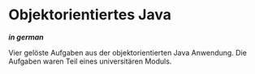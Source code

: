 # Objektorientiertes Java

***in german***

Vier gelöste Aufgaben aus der objektorientierten Java Anwendung. 
Die Aufgaben waren Teil eines universitären Moduls.



